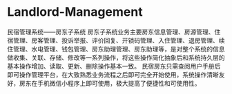 # Landlord-Management
民宿管理系统——房东子系统
房东子系统业务主要房东信息管理、房源管理、住宿管理、房客管理、投诉举报、评价回复、开锁码管理、入住管理、退房管理、续住管理、水电管理、钱包管理、房东助理管理、房东助理等，是对整个系统的信息做收集、关联、存储、修改等一系列操作，将这些操作简化抽象后和系统持久层的基本操作增加、读取、更新、删除操作基本一致。
民宿房东只需查阅用户手册后即可操作管理平台，在大致熟悉业务流程之后即可完全开始使用，系统操作清晰友好，房东在手机微信小程序上即可使用，极大提高了便捷性和可使用性。
